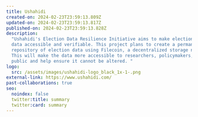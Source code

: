 ```yaml
---
title: Ushahidi
created-on: 2024-02-23T23:59:13.809Z
updated-on: 2024-02-23T23:59:13.817Z
published-on: 2024-02-23T23:59:13.828Z
description:
  "Ushahidi's Election Data Resilience Initiative aims to make election
  data accessible and verifiable. This project plans to create a permanent
  repository of election data using Filecoin, a decentralized storage network.
  This will make the data more accessible to researchers, policymakers, and the
  public and help ensure it cannot be altered. "
logo:
  src: /assets/images/ushahidi-logo_black_1x-1-.png
external-link: https://www.ushahidi.com/
past-collaborations: true
seo:
  noindex: false
  twitter:title: summary
  twitter:card: summary
---
```


